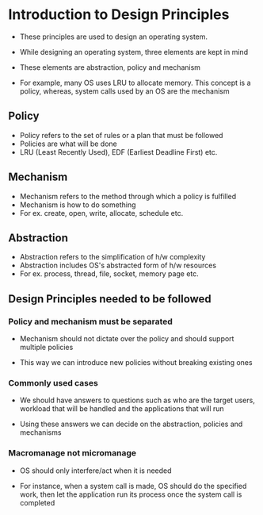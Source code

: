 # Introduction to Design Principles

- These principles are used to design an operating system.

- While designing an operating system, three elements are kept in mind

- These elements are abstraction, policy and mechanism

- For example, many OS uses LRU to allocate memory. This concept is a policy,
whereas, system calls used by an OS are the mechanism

## Policy

- Policy refers to the set of rules or a plan that must be followed
- Policies are what will be done
- LRU (Least Recently Used), EDF (Earliest Deadline First) etc.

## Mechanism

- Mechanism refers to the method through which a policy is fulfilled
- Mechanism is how to do something
- For ex. create, open, write, allocate, schedule etc.

## Abstraction

- Abstraction refers to the simplification of h/w complexity
- Abstraction includes OS's abstracted form of h/w resources
- For ex. process, thread, file, socket, memory page etc.

## Design Principles needed to be followed

### Policy and mechanism must be separated

- Mechanism should not dictate over the policy and should support multiple policies

- This way we can introduce new policies without breaking existing ones

### Commonly used cases

- We should have answers to questions such as who are the target users, workload
that will be handled and the applications that will run

- Using these answers we can decide on the abstraction, policies and mechanisms

### Macromanage not micromanage

- OS should only interfere/act when it is needed

- For instance, when a system call is made, OS should do the specified work,
then let the application run its process once the system call is completed
